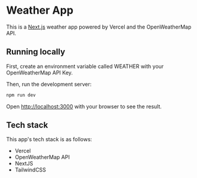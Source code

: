 # Weather App
This is a [Next.js](https://nextjs.org/) weather app powered by Vercel and the OpenWeatherMap API.

## Running locally

First, create an environment variable called WEATHER with your OpenWeatherMap API Key.

Then, run the development server:

```bash
npm run dev
```

Open [http://localhost:3000](http://localhost:3000) with your browser to see the result.

## Tech stack
This app's tech stack is as follows:
 - Vercel
 - OpenWeatherMap API
 - NextJS
 - TailwindCSS
